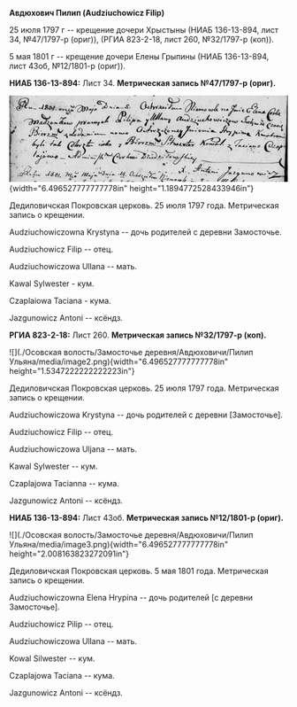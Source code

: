 **Авдюхович Пилип (Audziuchowicz Filip)**

25 июля 1797 г -- крещение дочери Хрыстыны (НИАБ 136-13-894, лист 34,
№47/1797-р (ориг)), (РГИА 823-2-18, лист 260, №32/1797-р (коп)).

5 мая 1801 г -- крещение дочери Елены Грыпины (НИАБ 136-13-894, лист
43об, №12/1801-р (ориг)).

**НИАБ 136-13-894:** Лист 34. **Метрическая запись №47/1797-р (ориг).**

![](./media/0595b33a1d2c1445ac4b12bab5ee23abbf87c165.png){width="6.496527777777778in"
height="1.1894772528433946in"}

Дедиловичская Покровская церковь. 25 июля 1797 года. Метрическая запись
о крещении.

Audziuchowiczowna Krystyna -- дочь родителей с деревни Замосточье.

Audziuchowicz Filip -- отец.

Audziuchowiczowa Ullana -- мать.

Kawal Sylwester - кум.

Czaplaiowa Taciana - кума.

Jazgunowicz Antoni -- ксёндз.

**РГИА 823-2-18:** Лист 260. **Метрическая запись №32/1797-р (коп).**

![](./Осовская волость/Замосточье деревня/Авдюховичи/Пилип Ульяна/media/image2.png){width="6.496527777777778in"
height="1.5347222222222223in"}

Дедиловичская Покровская церковь. 25 июля 1797 года. Метрическая запись
о крещении.

Audziuchowiczowa Krystyna -- дочь родителей с деревни \[Замосточье\].

Audziuchowicz Filip -- отец.

Audziuchowiczowa Uljana -- мать.

Kawal Sylwester -- кум.

Czaplajowa Tacianna -- кума.

Jazgunowicz Antoni -- ксёндз.

**НИАБ 136-13-894:** Лист 43об. **Метрическая запись №12/1801-р
(ориг).**

![](./Осовская волость/Замосточье деревня/Авдюховичи/Пилип Ульяна/media/image3.png){width="6.496527777777778in"
height="2.008163823272091in"}

Дедиловичская Покровская церковь. 5 мая 1801 года. Метрическая запись о
крещении.

Audziuchowiczowna Elena Hrypina -- дочь родителей \[с деревни
Замосточье\].

Audziuchowicz Pilip -- отец.

Audziuchowiczowa Ullana -- мать.

Kowal Silwester -- кум.

Czaplajowa Taciana -- кума.

Jazgunowicz Antoni -- ксёндз.
